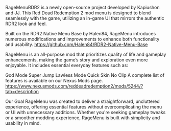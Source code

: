 RageMenuRDR2 is a newly open-source project developed by Kapiushon and JJ. This Red Dead Redemption 2 mod menu is designed to blend seamlessly with the game, utilizing an in-game UI that mirrors the authentic RDR2 look and feel.

Built on the RDR2 Native Menu Base by Halen84, RageMenu introduces numerous modifications and improvements to enhance both functionality and usability. https://github.com/Halen84/RDR2-Native-Menu-Base

RageMenu is an all-purpose mod that prioritizes quality of life and gameplay enhancements, making the game’s story and exploration even more enjoyable. It includes essential everyday features such as:

God Mode
Super Jump
Lawless Mode
Quick Skin
No Clip
A complete list of features is available on our Nexus Mods page. https://www.nexusmods.com/reddeadredemption2/mods/5244/?tab=description

Our Goal
RageMenu was created to deliver a straightforward, uncluttered experience, offering essential features without overcomplicating the menu or UI with unnecessary additions. Whether you're seeking gameplay tweaks or a smoother modding experience, RageMenu is built with simplicity and usability in mind.
